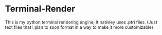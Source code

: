 # Terminal-Render
This is my python terminal rendering engine, It nativley uses .ptri files. (Just text files that I plan to soon format in a way to make it more customizable)
